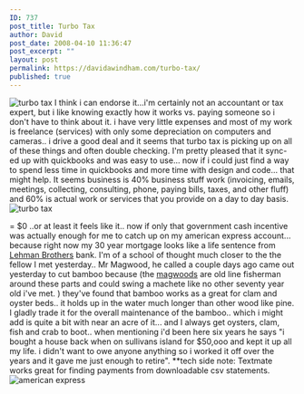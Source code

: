 ```yaml
---
ID: 737
post_title: Turbo Tax
author: David
post_date: 2008-04-10 11:36:47
post_excerpt: ""
layout: post
permalink: https://davidawindham.com/turbo-tax/
published: true
---
```

<img src="http://davidawindham.com/images/tb.gif" alt="turbo tax" />
I think i can endorse it...i'm certainly not an accountant or tax expert, but i like knowing exactly how it works vs. paying someone so i don't have to think about it.   i have very little expenses and most of my work is freelance (services) with only some depreciation on computers and cameras.. i drive a good deal and it seems that turbo tax is picking up on all of these things and often double checking. I'm pretty pleased that it sync-ed up with quickbooks and was easy to use... now if i could just find a way to spend less time in quickbooks and more time with design and code... that might help.  It seems business is 40% business stuff work (invoicing, emails, meetings, collecting, consulting, phone, paying bills, taxes, and other fluff) and 60% is actual work or services that you provide on a day to day basis. <img src="http://davidawindham.com/images/turbo.png" alt="turbo tax" />

= $0 ..or at least it feels like it.. now if only that government cash incentive was actually enough for me to catch up on my american express account... because right now my 30 year mortgage looks like a life sentence from <a href="http://news.google.com/news?q=lehman+brothers+bank+news">Lehman Brothers</a> bank.  I'm of a school of thought much closer to the the fellow I met yesterday.. Mr Magwood, he called a couple days ago came out yesterday to cut bamboo because  (the <a href="http://www.clemson.edu/scshrimp/task.htm">magwoods</a> are old line fisherman around these parts and could swing a machete like no other seventy year old i've met. ) they've found that bamboo works as a great for clam and oyster beds.. it holds up in the water much longer than other wood like pine.  I gladly trade it for the overall maintenance of the bamboo..  which i might add is quite a bit with near an acre of it... and I always get oysters, clam, fish and crab to boot.. when mentioning i'd been here six years he says "i bought a house back when on sullivans island for $50,ooo and kept it up all my life.  i didn't want to owe anyone anything so i worked it off over the years and it gave me just enough to retire".
**tech side note: Textmate works great for finding payments from downloadable csv statements.
<img src="http://davidawindham.com/images/amex_txt.png" alt="american express" />